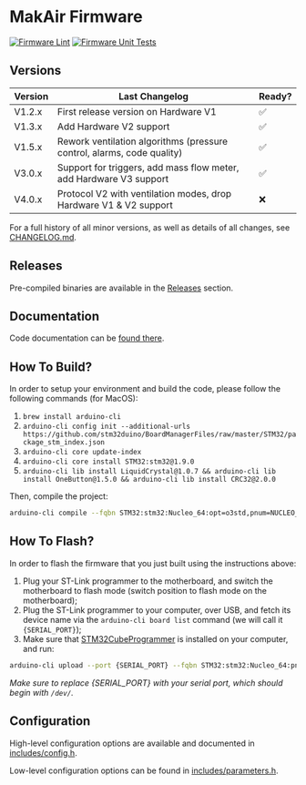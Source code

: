 # MakAir Firmware

[![Firmware Lint](https://github.com/makers-for-life/makair-firmware/workflows/Firmware%20Lint/badge.svg)](https://github.com/makers-for-life/makair-firmware/actions?query=workflow%3A%22Firmware+Lint%22) [![Firmware Unit Tests](https://github.com/makers-for-life/makair-firmware/workflows/Firmware%20Unit%20Tests/badge.svg)](https://github.com/makers-for-life/makair-firmware/actions?query=workflow%3A%22Firmware+Unit+Tests%22)

## Versions

| Version | Last Changelog | Ready? |
| ------- | -------------- | ------ |
| V1.2.x | First release version on Hardware V1 | ✅
| V1.3.x | Add Hardware V2 support | ✅
| V1.5.x | Rework ventilation algorithms (pressure control, alarms, code quality) | ✅
| V3.0.x | Support for triggers, add mass flow meter, add Hardware V3 support | ✅
| V4.0.x | Protocol V2 with ventilation modes, drop Hardware V1 & V2 support | ❌

For a full history of all minor versions, as well as details of all changes, see [CHANGELOG.md](CHANGELOG.md).

## Releases

Pre-compiled binaries are available in the [Releases](https://github.com/makers-for-life/makair-firmware/releases) section.

## Documentation

Code documentation can be [found there](https://makers-for-life.github.io/makair-firmware/files.html).

## How To Build?

In order to setup your environment and build the code, please follow the following commands (for MacOS):

1. `brew install arduino-cli`
2. `arduino-cli config init --additional-urls https://github.com/stm32duino/BoardManagerFiles/raw/master/STM32/package_stm_index.json`
3. `arduino-cli core update-index`
4. `arduino-cli core install STM32:stm32@1.9.0`
5. `arduino-cli lib install LiquidCrystal@1.0.7 && arduino-cli lib install OneButton@1.5.0 && arduino-cli lib install CRC32@2.0.0`

Then, compile the project:

```sh
arduino-cli compile --fqbn STM32:stm32:Nucleo_64:opt=o3std,pnum=NUCLEO_F411RE --verbose srcs/respirator.cpp --output output/respirator-production
```

## How To Flash?

In order to flash the firmware that you just built using the instructions above:

1. Plug your ST-Link programmer to the motherboard, and switch the motherboard to flash mode (switch position to flash mode on the motherboard);
2. Plug the ST-Link programmer to your computer, over USB, and fetch its device name via the `arduino-cli board list` command (we will call it `{SERIAL_PORT}`);
3. Make sure that [STM32CubeProgrammer](https://www.st.com/en/development-tools/stm32cubeprog.html) is installed on your computer, and run:

```sh
arduino-cli upload --port {SERIAL_PORT} --fqbn STM32:stm32:Nucleo_64:pnum=NUCLEO_F411RE,upload_method=swdMethod --input output/respirator-production
```

_Make sure to replace {SERIAL_PORT} with your serial port, which should begin with `/dev/`._

## Configuration

High-level configuration options are available and documented in [includes/config.h](includes/config.h).

Low-level configuration options can be found in [includes/parameters.h](includes/parameters.h).
